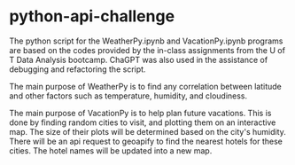 # python-api-challenge
 
The python script for the WeatherPy.ipynb and VacationPy.ipynb programs are based on the codes provided by the in-class assignments from the U of T Data Analysis bootcamp. 
ChaGPT was also used in the assistance of debugging and refactoring the script.

The main purpose of WeatherPy is to find any correlation between latitude and other factors such as temperature, humidity,
and cloudiness.

The main purpose of VacationPy is to help plan future vacations.  This is done by finding random cities to visit, and 
plotting them on an interactive map.  The size of their plots will be determined based on the city's humidity.  There will be an api request 
to geoapify to find the nearest hotels for these cities.  The hotel names will be updated into a new map.
